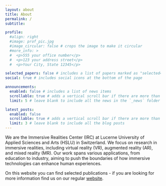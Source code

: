 ```yaml
---
layout: about
title: About
permalink: /
subtitle: 

profile:
  #align: right
  #image: prof_pic.jpg
  #image_circular: false # crops the image to make it circular
  #more_info: >
  #  <p>555 your office number</p>
  #  <p>123 your address street</p>
  #  <p>Your City, State 12345</p>

selected_papers: false # includes a list of papers marked as "selected={true}"
social: true # includes social icons at the bottom of the page

announcements:
  enabled: false # includes a list of news items
  scrollable: true # adds a vertical scroll bar if there are more than 3 news items
  limit: 5 # leave blank to include all the news in the `_news` folder

latest_posts:
  enabled: false
  scrollable: true # adds a vertical scroll bar if there are more than 3 new posts items
  limit: 3 # leave blank to include all the blog posts
---
```


We are the Immersive Realities Center (IRC) at Lucerne University of Applied Sciences and Arts (HSLU) in Switzerland. We focus on research in immersive realities, including virtual reality (VR), augmented reality (AR), and mixed reality (MR). Our work spans various applications, from education to industry, aiming to push the boundaries of how immersive technologies can enhance human experiences.

On this website you can find selected publications - if you are looking for more information find us on our regular [website](https://sites.hslu.ch/immersive-realities/en/).